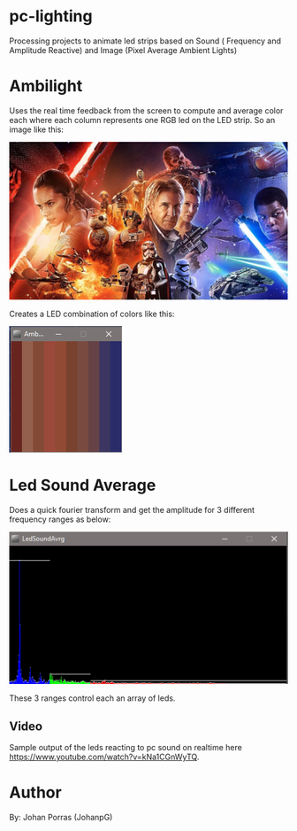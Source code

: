 # pc-lighting
Processing projects to animate led strips based on Sound ( Frequency and Amplitude Reactive) and Image (Pixel Average Ambient Lights)

# Ambilight

Uses the real time feedback from the screen to compute and average color each where each column represents one RGB led on the LED strip.
So an image like this:

![alt text](https://github.com/JohanpG/pc-lighting/blob/master/Ambilight/Images/AmbilightTest.PNG)

Creates a LED combination of colors like this:

![alt text](https://github.com/JohanpG/pc-lighting/blob/master/Ambilight/Images/Ambilight.PNG)

# Led Sound Average

Does a quick fourier transform and get the amplitude for 3 different frequency ranges as below:

![alt text](https://github.com/JohanpG/pc-lighting/blob/master/LedSoundAvrg/Images/RealTime_Frequency.png)

These 3 ranges control each an array of leds. 

## Video

Sample output of the leds reacting to pc sound on realtime here https://www.youtube.com/watch?v=kNa1CGnWyTQ.

# Author

By: Johan Porras (JohanpG)


